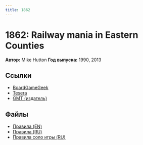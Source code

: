 ```yaml
---
title: 1862
---
```


# 1862: Railway mania in Eastern Counties

**Автор:** Mike Hutton
**Год выпуска:** 1990, 2013

## Ссылки

- [BoardGameGeek](https://boardgamegeek.com/boardgame/66837/1862-railway-mania-eastern-counties)
- [Tesera](https://tesera.ru/game/1862-railway-mania-in-the-eastern-counties/)
- [GMT (издатель)](https://www.gmtgames.com/p-692-1862-railway-mania-in-the-eastern-counties.aspx)

## Файлы

- [Правила (EN)](https://gmtwebsiteassets.s3-us-west-2.amazonaws.com/1862/1862_TRAIN_RULES-Final.pdf)
- [Правила (RU)](1862-rules-ru-v3.pdf)
- [Правила соло игры (RU)](1862-rules-solo-ru-v3.pdf)
